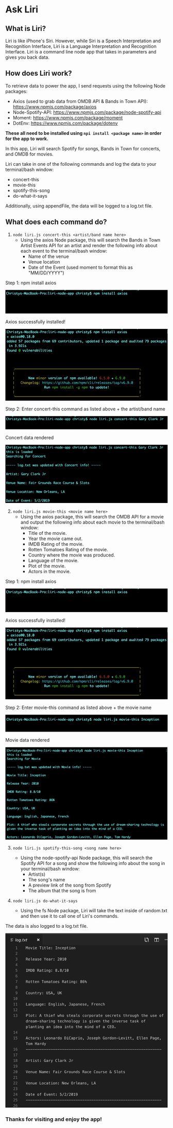 # Ask Liri

## What is Liri? ##

Liri is like iPhone's Siri. However, while Siri is a Speech Interpretation and Recognition Interface, Liri is a Language Interpretation and Recognition Interface. Liri is a command line node app that takes in parameters and gives you back data.

## How does Liri work? ##

To retrieve data to power the app, I send requests using the following Node packages:
* Axios (used to grab data from OMDB API & Bands in Town API): https://www.npmjs.com/package/axios
* Node-Spotify-API: https://www.npmjs.com/package/node-spotify-api
* Moment: https://www.npmjs.com/package/moment
* DotEnv: https://www.npmjs.com/package/dotenv

**These all need to be installed using `npi install <package name>` in order for the app to work.**

In this app, Liri will search Spotify for songs, Bands in Town for concerts, and OMDB for movies.

Liri can take in one of the following commands and log the data to your terminal/bash window:
* concert-this
* movie-this
* spotify-this-song
* do-what-it-says

Additionally, using appendFile, the data will be logged to a log.txt file.

## What does each command do? ##

1. `node liri.js concert-this <artist/band name here>`
    * Using the axios Node package, this will search the Bands in Town Artist Events API for an artist and render the following info about each event to the terminal/bash window:
        - Name of the venue
        - Venue location
        - Date of the Event (used moment to format this as "MM/DD/YYYY")

Step 1: npm install axios

![1. npm install axios](images/npm-install-axios.png)

Axios successfully installed!

![axios successfully installed](images/axios-installed.png)

Step 2: Enter concert-this command as listed above + the artist/band name

![2. Enter concert-this command](images/concert-this-command.png)

Concert data rendered

![Concert data rendered](images/concert-this-results.png)


2. `node liri.js movie-this <movie name here>`
    * Using the axios package, this will search the OMDB API for a movie and output the following info about each movie to the terminal/bash window:
        - Title of the movie.
        - Year the movie came out.
        - IMDB Rating of the movie.
        - Rotten Tomatoes Rating of the movie.
        - Country where the movie was produced.
        - Language of the movie.
        - Plot of the movie.
        - Actors in the movie.

Step 1: npm install axios

![1. npm install axios](images/npm-install-axios.png)

Axios successfully installed!

![axios successfully installed](images/axios-installed.png)

Step 2: Enter movie-this command as listed above + the movie name

![2. Enter movie-this command](images/movie-this-command.png)

Movie data rendered

![Movie data rendered](images/movie-this-results.png)


3. `node liri.js spotify-this-song <song name here>`
    * Using the node-spotify-api Node package, this will search the Spotify API for a song and show the following info about the song in your terminal/bash window:
        - Artist(s)
        - The song's name
        - A preview link of the song from Spotify
        - The album that the song is from

4. `node liri.js do-what-it-says`
    * Using the fs Node package, Liri will take the text inside of random.txt and then use it to call one of Liri's commands.

The data is also logged to a log.txt file.

![log.txt image](images/log-txt-screen.png)


### Thanks for visiting and enjoy the app! ###




